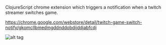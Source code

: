 ClojureScript chrome extension which triggers a notification when a twitch streamer switches game.

https://chrome.google.com/webstore/detail/twitch-game-switch-notify/gkomcllbmedmgddnddobdijddjabfcdj

![alt tag](https://user-images.githubusercontent.com/354898/41376603-95dfd3f2-6f51-11e8-9ea2-eeddb3208686.png)